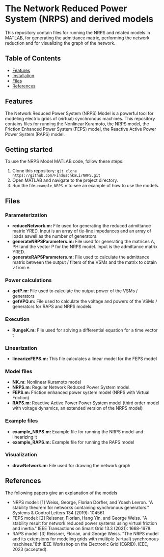 # The Network Reduced Power System (NRPS) and derived models

This repository contain files for running the NRPS and related models in MATLAB, for generating the admittance matrix, performing the network reduction and for visualizing the graph of the network.

## Table of Contents

- [Features](#features)
- [Installation](#installation)
- [Files](#files)
- [References](#references)

## Features

The Network Reduced Power System (NRPS) Model is a powerful tool for modeling electric grids of (virtual) synchronous machines. This repository contains files for running the Nonlinear Kuramoto, the NRPS model, the Friction Enhanced Power System (FEPS) model, the Reactive Active Power Power System (RAPS) model.

## Getting started

To use the NRPS Model MATLAB code, follow these steps:

1. Clone this repository: `git clone https://github.com/FinduschkaLi/NRPS.git`
2. Open MATLAB and navigate to the project directory.
3. Run the file `example_NRPS.m` to see an example of how to use the models.

## Files

### Parameterization

- **reduceNetwork.m:** File used for generating the reduced admittance matrix YRED. Input is an array of tie-line impedances and an array of loads aswell as the number of generators.
- **generateNRPSParameters.m:** File used for generating the matrices A, PHI and the vector P for the NRPS model. Input is the admittance matrix YRED.
- **generateRAPSParameters.m:** File used to calculate the admittance matrix between the output / filters of the VSMs and the matrix to obtain v from e.

### Power calculations

- **getP.m:** File used to calculate the output power of the VSMs / generators
- **getVPQ.m:** File used to calculate the voltage and powers of the VSMs / generators for RAPS and NRPS models

### Execution

- **RungeK.m:** File used for solving a differential equation for a time vector t

### Linearization

- **linearizeFEPS.m:** This file calculates a linear model for the FEPS model

### Model files

- **NK.m:** Nonlinear Kuramoto model
- **NRPS.m:** Regular Network Reduced Power System model.
- **FEPS.m:** Friction enhanced power system model (NRPS with Virtual Friction)
- **RAPS.m:** Reactive Active Power Power System model (third order model with voltage dynamics, an extended version of the NRPS model)

### Example files

- **example_NRPS.m:** Example file for running the NRPS model and linearizing it
- **example_RAPS.m:** Example file for running the RAPS model

### Visualization

- **drawNetwork.m:** File used for drawing the network graph

## References

The following papers give an explanation of the models

- NRPS model: [1] Weiss, George, Florian Dörfler, and Yoash Levron. "A stability theorem for networks containing synchronous generators." Systems & Control Letters 134 (2019): 104561.
- FEPS model: [2] Reissner, Florian, Hang Yin, and George Weiss. "A stability result for network reduced power systems using virtual friction and inertia." IEEE Transactions on Smart Grid 13.3 (2021): 1668-1678.
- RAPS model: [3] Reissner, Florian, and George Weiss. "The NRPS model and its extensions for modeling grids with multiple
  (virtual) synchronous machines."8th IEEE Workshop on the Electronic Grid (EGRID). IEEE, 2023 (accepted).
